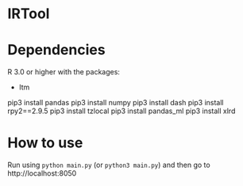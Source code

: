 # IRTool

# Dependencies

R 3.0 or higher with the packages:
- ltm

pip3 install pandas
pip3 install numpy
pip3 install dash
pip3 install rpy2==2.9.5
pip3 install tzlocal
pip3 install pandas_ml
pip3 install xlrd

# How to use

Run using `python main.py` (or `python3 main.py`) and then go to http://localhost:8050
